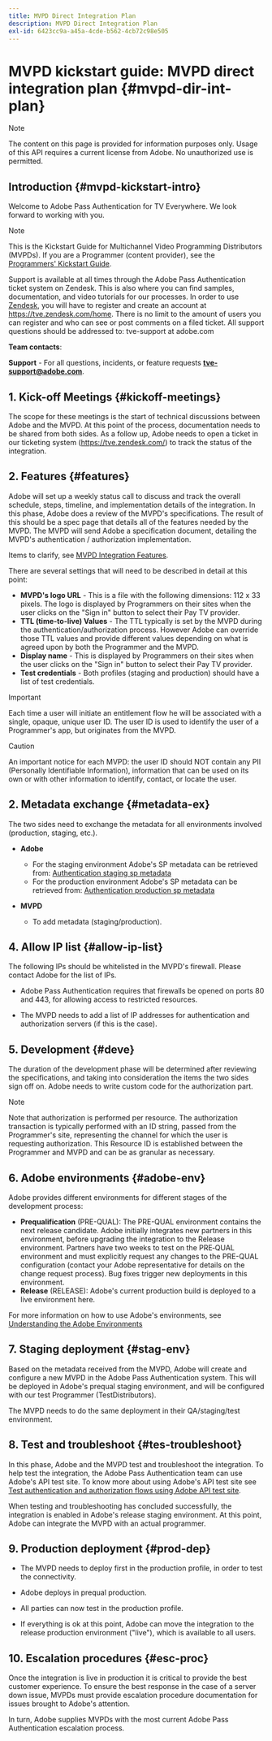```yaml
---
title: MVPD Direct Integration Plan
description: MVPD Direct Integration Plan
exl-id: 6423cc9a-a45a-4cde-b562-4cb72c98e505
---
```

# MVPD kickstart guide: MVPD direct integration plan {#mvpd-dir-int-plan}

>[!NOTE]
>
>The content on this page is provided for information purposes only. Usage of this API requires a current license from Adobe. No unauthorized use is permitted.

## Introduction {#mvpd-kickstart-intro}

Welcome to Adobe Pass Authentication for TV Everywhere.  We look forward to working with you.

>[!NOTE]
>
>This is the Kickstart Guide for Multichannel Video Programming Distributors (MVPDs). If you are a Programmer (content provider), see the [Programmers' Kickstart Guide](/help/authentication/kickstart/programmer-kickstart-guide.md).  

Support is available at all times through the Adobe Pass Authentication ticket system on Zendesk. This is also where you can find samples, documentation, and video tutorials for our processes. In order to use [Zendesk](https://adobeprimetime.zendesk.com/), you will have to register and create an account at https://tve.zendesk.com/home. There is no limit to the amount of users you can register and who can see or post comments on a filed ticket. All support questions should be addressed to: tve-support at adobe.com
 
**Team contacts**:

**Support** - For all questions, incidents, or feature requests **tve-support@adobe.com**.

## 1. Kick-off Meetings {#kickoff-meetings}

The scope for these meetings is the start of technical discussions between Adobe and the MVPD. At this point of the process, documentation needs to be shared from both sides. As a follow up, Adobe needs to open a ticket in our ticketing system (https://tve.zendesk.com/) to track the status of the integration. 

## 2. Features {#features}

Adobe will set up a weekly status call to discuss and track the overall schedule, steps, timeline, and implementation details of the integration. In this phase, Adobe does a review of the MVPD's specifications. The result of this should be a spec page that details all of the features needed by the MVPD. The MVPD will send Adobe a specification document, detailing the MVPD's authentication / authorization implementation.
 
Items to clarify, see [MVPD Integration Features](/help/authentication/integration-guide-mvpds/mvpd-integr-features.md).
 
There are several settings that will need to be described in detail at this point:

* **MVPD's logo URL** - This is a file with the following dimensions: 112 x 33 pixels. The logo is displayed by Programmers on their sites when the user clicks on the "Sign in" button to select their Pay TV provider. 
* **TTL (time-to-live) Values** - The TTL typically is set by the MVPD during the authentication/authorization process. However Adobe can override those TTL values and provide different values depending on what is agreed upon by both the Programmer and the MVPD. 
* **Display name** - This is displayed by Programmers on their sites when the user clicks on the "Sign in" button to select their Pay TV provider. 
* **Test credentials** - Both profiles (staging and production) should have a list of test credentials.

>[!IMPORTANT]
>
>Each time a user will initiate an entitlement flow he will be associated with a single, opaque, unique user ID.  The user ID is used to identify the user of a Programmer's app, but originates from the MVPD.

>[!CAUTION]
>
>An important notice for each MVPD: the user ID should NOT contain any PII (Personally Identifiable Information), information that can be used on its own or with other information to identify, contact, or locate the user.

## 2. Metadata exchange {#metadata-ex}

The two sides need to exchange the metadata for all environments involved (production, staging, etc.).

*   **Adobe** 
    * For the staging environment Adobe's SP metadata can be retrieved from: [Authentication staging sp metadata](https://sp.auth-staging.adobe.com/sp/metadata)
    * For the production environment Adobe's SP metadata can be retrieved from: [Authentication production sp metadata](https://sp.auth.adobe.com/sp/metadata)

*   **MVPD**
    * To add metadata (staging/production).

## 4. Allow IP list {#allow-ip-list}

The following IPs should be whitelisted in the MVPD's firewall. Please contact Adobe for the list of IPs. 

*   Adobe Pass Authentication requires that firewalls be opened on ports 80 and 443, for allowing access to restricted resources. 

*   The MVPD needs to add a list of IP addresses for authentication and authorization servers (if this is the case).

## 5. Development {#deve}

The duration of the development phase will be determined after reviewing the specifications, and taking into consideration the items the two sides sign off on. Adobe needs to write custom code for the authorization part. 

>[!NOTE]
>
>Note that authorization is performed per resource. The authorization transaction is typically performed with an ID string, passed from the Programmer's site, representing the channel for which the user is requesting authorization. This Resource ID is established between the Programmer and MVPD and can be as granular as necessary.

## 6. Adobe environments {#adobe-env}

Adobe provides different environments for different stages of the development process:

* **Prequalification** (PRE-QUAL): The PRE-QUAL environment contains the next release candidate. Adobe initially integrates new partners in this environment, before upgrading the integration to the Release environment. Partners have two weeks to test on the PRE‐QUAL environment and must explicitly request any changes to the PRE-QUAL configuration (contact your Adobe representative for details on the change request process). Bug fixes trigger new deployments in this environment.
* **Release** (RELEASE): Adobe's current production build is deployed to a live environment here. 

For more information on how to use Adobe's environments, see [Understanding the Adobe Environments](/help/authentication/notes-technical/environments/understanding-the-adobe-environments.md)

## 7. Staging deployment {#stag-env}

Based on the metadata received from the MVPD, Adobe will create and configure a new MVPD in the Adobe Pass Authentication system. This will be deployed in Adobe's prequal staging environment, and will be configured with our test Programmer (TestDistributors). 
 
The MVPD needs to do the same deployment in their QA/staging/test environment.

## 8. Test and troubleshoot {#tes-troubleshoot}

In this phase, Adobe and the MVPD test and troubleshoot the integration. To help test the integration, the Adobe Pass Authentication team can use Adobe's API test site. To know more about using Adobe's API test site see [Test authentication and authorization flows using Adobe API test site](/help/authentication/integration-guide-programmers/legacy/notes-technical/test-authn-authz-flows-using-adobes-api-test-site.md). 

When testing and troubleshooting has concluded successfully, the integration is enabled in Adobe's release staging environment. At this point, Adobe can integrate the MVPD with an actual programmer. 

## 9. Production deployment {#prod-dep}

*   The MVPD needs to deploy first in the production profile, in order to test the connectivity. 

*   Adobe deploys in prequal production. 

*   All parties can now test in the production profile. 

*   If everything is ok at this point, Adobe can move the integration to the release production environment ("live"), which is available to all users.

## 10. Escalation procedures {#esc-proc}

Once the integration is live in production it is critical to provide the best customer experience. To ensure the best response in the case of a server down issue, MVPDs must provide escalation procedure documentation for issues brought to Adobe's attention. 

In turn, Adobe supplies MVPDs with the most current Adobe Pass Authentication escalation process.


<!--- [!RELATEDINFORMATION]
>
>* [Programmer Kickstart Guide](/help/authentication/programmer-kickstart-guide.md)
>* [MVPD Integration Guide](/help/authentication/mvpd-integr-features.md)
-->
